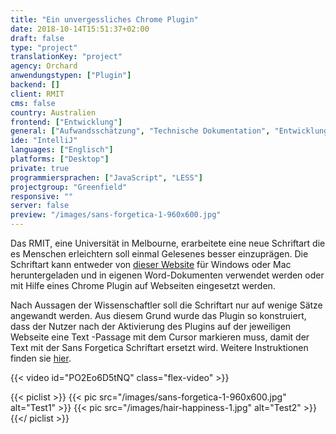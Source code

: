 ```yaml
---
title: "Ein unvergessliches Chrome Plugin"
date: 2018-10-14T15:51:37+02:00
draft: false
type: "project"
translationKey: "project"
agency: Orchard
anwendungstypen: ["Plugin"]
backend: []
client: RMIT
cms: false
country: Australien
frontend: ["Entwicklung"]
general: ["Aufwandsschätzung", "Technische Dokumentation", "Entwicklung", "Deployment"]
ide: "IntelliJ"
languages: ["Englisch"]
platforms: ["Desktop"]
private: true
programmiersprachen: ["JavaScript", "LESS"]
projectgroup: "Greenfield"
responsive: ""
server: false
preview: "/images/sans-forgetica-1-960x600.jpg"
---
```


Das RMIT, eine Universität in Melbourne, erarbeitete eine neue Schriftart die es Menschen erleichtern soll einmal
 Gelesenes besser einzuprägen. Die Schriftart kann entweder von [dieser Website](http://sansforgetica.rmit/) für Windows oder Mac
  heruntergeladen und in eigenen Word-Dokumenten verwendet werden oder mit Hilfe eines Chrome Plugin auf Webseiten eingesetzt werden.

Nach Aussagen der Wissenschaftler soll die Schriftart nur auf wenige Sätze angewandt werden. Aus diesem Grund wurde
 das Plugin so konstruiert, dass der Nutzer nach der Aktivierung des Plugins auf der jeweiligen Webseite eine Text
 -Passage mit dem Cursor markieren muss, damit der Text mit der Sans Forgetica Schriftart ersetzt wird. Weitere
  Instruktionen finden sie [hier](https://chrome.google.com/webstore/detail/sans-forgetica-study-mode/jojbobbpjflbaekncckdbanjoakgpbbc?hl=en).

{{< video id="PO2Eo6D5tNQ" class="flex-video" >}}

{{< piclist >}}
    {{< pic src="/images/sans-forgetica-1-960x600.jpg" alt="Test1" >}}
    {{< pic src="/images/hair-happiness-1.jpg" alt="Test2" >}}
{{</ piclist >}}
